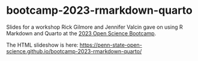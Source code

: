 # bootcamp-2023-rmarkdown-quarto

Slides for a workshop Rick Gilmore and Jennifer Valcin gave on using R Markdown 
and Quarto at the [2023 Open Science Bootcamp](https://penn-state-open-science.github.io/bootcamp-2023/).

The HTML slideshow is here: <https://penn-state-open-science.github.io/bootcamp-2023-rmarkdown-quarto/>
